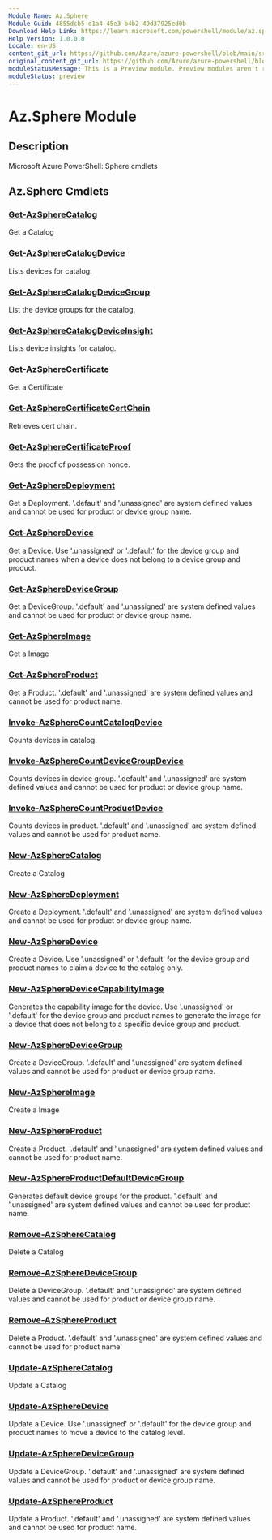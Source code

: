 ```yaml
---
Module Name: Az.Sphere
Module Guid: 4855dcb5-d1a4-45e3-b4b2-49d37925ed0b
Download Help Link: https://learn.microsoft.com/powershell/module/az.sphere
Help Version: 1.0.0.0
Locale: en-US
content_git_url: https://github.com/Azure/azure-powershell/blob/main/src/Sphere/Sphere/help/Az.Sphere.md
original_content_git_url: https://github.com/Azure/azure-powershell/blob/main/src/Sphere/Sphere/help/Az.Sphere.md
moduleStatusMessage: This is a Preview module. Preview modules aren't recommended for use in production environments. For more information, see https://aka.ms/azps-refstatus.
moduleStatus: preview
---
```

# Az.Sphere Module
## Description
Microsoft Azure PowerShell: Sphere cmdlets

## Az.Sphere Cmdlets
### [Get-AzSphereCatalog](Get-AzSphereCatalog.md)
Get a Catalog

### [Get-AzSphereCatalogDevice](Get-AzSphereCatalogDevice.md)
Lists devices for catalog.

### [Get-AzSphereCatalogDeviceGroup](Get-AzSphereCatalogDeviceGroup.md)
List the device groups for the catalog.

### [Get-AzSphereCatalogDeviceInsight](Get-AzSphereCatalogDeviceInsight.md)
Lists device insights for catalog.

### [Get-AzSphereCertificate](Get-AzSphereCertificate.md)
Get a Certificate

### [Get-AzSphereCertificateCertChain](Get-AzSphereCertificateCertChain.md)
Retrieves cert chain.

### [Get-AzSphereCertificateProof](Get-AzSphereCertificateProof.md)
Gets the proof of possession nonce.

### [Get-AzSphereDeployment](Get-AzSphereDeployment.md)
Get a Deployment.
'.default' and '.unassigned' are system defined values and cannot be used for product or device group name.

### [Get-AzSphereDevice](Get-AzSphereDevice.md)
Get a Device.
Use '.unassigned' or '.default' for the device group and product names when a device does not belong to a device group and product.

### [Get-AzSphereDeviceGroup](Get-AzSphereDeviceGroup.md)
Get a DeviceGroup.
'.default' and '.unassigned' are system defined values and cannot be used for product or device group name.

### [Get-AzSphereImage](Get-AzSphereImage.md)
Get a Image

### [Get-AzSphereProduct](Get-AzSphereProduct.md)
Get a Product.
'.default' and '.unassigned' are system defined values and cannot be used for product name.

### [Invoke-AzSphereCountCatalogDevice](Invoke-AzSphereCountCatalogDevice.md)
Counts devices in catalog.

### [Invoke-AzSphereCountDeviceGroupDevice](Invoke-AzSphereCountDeviceGroupDevice.md)
Counts devices in device group.
'.default' and '.unassigned' are system defined values and cannot be used for product or device group name.

### [Invoke-AzSphereCountProductDevice](Invoke-AzSphereCountProductDevice.md)
Counts devices in product.
'.default' and '.unassigned' are system defined values and cannot be used for product name.

### [New-AzSphereCatalog](New-AzSphereCatalog.md)
Create a Catalog

### [New-AzSphereDeployment](New-AzSphereDeployment.md)
Create a Deployment.
'.default' and '.unassigned' are system defined values and cannot be used for product or device group name.

### [New-AzSphereDevice](New-AzSphereDevice.md)
Create a Device.
Use '.unassigned' or '.default' for the device group and product names to claim a device to the catalog only.

### [New-AzSphereDeviceCapabilityImage](New-AzSphereDeviceCapabilityImage.md)
Generates the capability image for the device.
Use '.unassigned' or '.default' for the device group and product names to generate the image for a device that does not belong to a specific device group and product.

### [New-AzSphereDeviceGroup](New-AzSphereDeviceGroup.md)
Create a DeviceGroup.
'.default' and '.unassigned' are system defined values and cannot be used for product or device group name.

### [New-AzSphereImage](New-AzSphereImage.md)
Create a Image

### [New-AzSphereProduct](New-AzSphereProduct.md)
Create a Product.
'.default' and '.unassigned' are system defined values and cannot be used for product name.

### [New-AzSphereProductDefaultDeviceGroup](New-AzSphereProductDefaultDeviceGroup.md)
Generates default device groups for the product.
'.default' and '.unassigned' are system defined values and cannot be used for product name.

### [Remove-AzSphereCatalog](Remove-AzSphereCatalog.md)
Delete a Catalog

### [Remove-AzSphereDeviceGroup](Remove-AzSphereDeviceGroup.md)
Delete a DeviceGroup.
'.default' and '.unassigned' are system defined values and cannot be used for product or device group name.

### [Remove-AzSphereProduct](Remove-AzSphereProduct.md)
Delete a Product.
'.default' and '.unassigned' are system defined values and cannot be used for product name'

### [Update-AzSphereCatalog](Update-AzSphereCatalog.md)
Update a Catalog

### [Update-AzSphereDevice](Update-AzSphereDevice.md)
Update a Device.
Use '.unassigned' or '.default' for the device group and product names to move a device to the catalog level.

### [Update-AzSphereDeviceGroup](Update-AzSphereDeviceGroup.md)
Update a DeviceGroup.
'.default' and '.unassigned' are system defined values and cannot be used for product or device group name.

### [Update-AzSphereProduct](Update-AzSphereProduct.md)
Update a Product.
'.default' and '.unassigned' are system defined values and cannot be used for product name.


